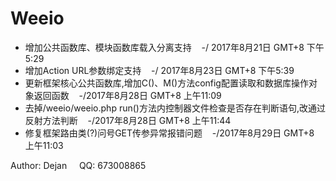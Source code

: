 # Weeio

* 增加公共函数库、模块函数库载入分离支持 &nbsp;&nbsp;&nbsp;-/ 2017年8月21日 GMT+8 下午5:29
* 增加Action URL参数绑定支持 &nbsp;&nbsp;&nbsp;-/ 2017年8月23日 GMT+8 下午5:39
* 更新框架核心公共函数库,增加C()、M()方法config配置读取和数据库操作对象返回函数 &nbsp;&nbsp;&nbsp;-/2017年8月28日 GMT+8 上午11:09
* 去掉/weeio/weeio.php run()方法内控制器文件检查是否存在判断语句,改通过反射方法判断 &nbsp;&nbsp;&nbsp;-/2017年8月28日 GMT+8 上午11:44
* 修复框架路由类(?)问号GET传参异常报错问题 &nbsp;&nbsp;&nbsp;-/2017年8月29日 GMT+8 上午11:03

Author: Dejan &nbsp;&nbsp;&nbsp;  QQ: 673008865
